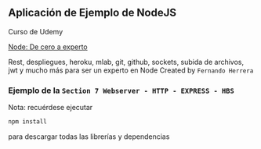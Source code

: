 ## Aplicación de Ejemplo de NodeJS

Curso de Udemy 

[Node: De cero a experto](https://www.udemy.com/node-de-cero-a-experto/)

Rest, despliegues, heroku, mlab, git, github, sockets, subida de archivos, jwt y mucho más para ser un experto en Node
Created by `Fernando Herrera`

### Ejemplo de la `Section 7 Webserver - HTTP - EXPRESS - HBS`

Nota: recuérdese ejecutar
```sh
npm install
```
para descargar todas las librerías y dependencias


